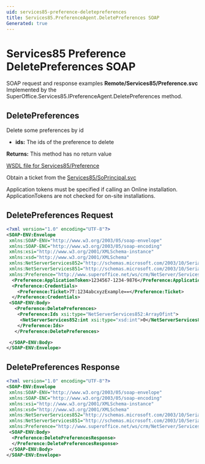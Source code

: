 ```yaml
---
uid: services85-preference-deletepreferences
title: Services85.PreferenceAgent.DeletePreferences SOAP
Generated: true
---
```


# Services85 Preference DeletePreferences SOAP

SOAP request and response examples **Remote/Services85/Preference.svc**
Implemented by the <see cref="M:SuperOffice.Services85.IPreferenceAgent.DeletePreferences">SuperOffice.Services85.IPreferenceAgent.DeletePreferences</see> method.

## DeletePreferences

Delete some preferences by id

* **ids:** The ids of the preference to delete

**Returns:** This method has no return value


[WSDL file for Services85/Preference](../Services85-Preference.md)

Obtain a ticket from the [Services85/SoPrincipal.svc](../SoPrincipal/index.md)

Application tokens must be specified if calling an Online installation. ApplicationTokens are not checked for on-site installations.

## DeletePreferences Request

```xml
<?xml version="1.0" encoding="UTF-8"?>
<SOAP-ENV:Envelope
 xmlns:SOAP-ENV="http://www.w3.org/2003/05/soap-envelope"
 xmlns:SOAP-ENC="http://www.w3.org/2003/05/soap-encoding"
 xmlns:xsi="http://www.w3.org/2001/XMLSchema-instance"
 xmlns:xsd="http://www.w3.org/2001/XMLSchema"
 xmlns:NetServerServices852="http://schemas.microsoft.com/2003/10/Serialization/Arrays"
 xmlns:NetServerServices851="http://schemas.microsoft.com/2003/10/Serialization/"
 xmlns:Preference="http://www.superoffice.net/ws/crm/NetServer/Services85">
  <Preference:ApplicationToken>1234567-1234-9876</Preference:ApplicationToken>
  <Preference:Credentials>
    <Preference:Ticket>7T:1234abcxyzExample==</Preference:Ticket>
  </Preference:Credentials>
 <SOAP-ENV:Body>
   <Preference:DeletePreferences>
    <Preference:Ids xsi:type="NetServerServices852:ArrayOfint">
     <NetServerServices852:int xsi:type="xsd:int">0</NetServerServices852:int>
    </Preference:Ids>
   </Preference:DeletePreferences>

 </SOAP-ENV:Body>
</SOAP-ENV:Envelope>

```


## DeletePreferences Response

```xml
<?xml version="1.0" encoding="UTF-8"?>
<SOAP-ENV:Envelope
 xmlns:SOAP-ENV="http://www.w3.org/2003/05/soap-envelope"
 xmlns:SOAP-ENC="http://www.w3.org/2003/05/soap-encoding"
 xmlns:xsi="http://www.w3.org/2001/XMLSchema-instance"
 xmlns:xsd="http://www.w3.org/2001/XMLSchema"
 xmlns:NetServerServices852="http://schemas.microsoft.com/2003/10/Serialization/Arrays"
 xmlns:NetServerServices851="http://schemas.microsoft.com/2003/10/Serialization/"
 xmlns:Preference="http://www.superoffice.net/ws/crm/NetServer/Services85">
 <SOAP-ENV:Body>
  <Preference:DeletePreferencesResponse>
  </Preference:DeletePreferencesResponse>
 </SOAP-ENV:Body>
</SOAP-ENV:Envelope>

```

